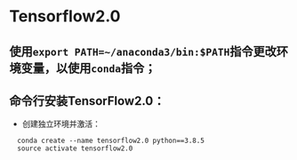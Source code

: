# Tensorflow2.0

## 使用`export PATH=~/anaconda3/bin:$PATH`指令更改环境变量，以使用`conda`指令；

## 命令行安装TensorFlow2.0：

- 创建独立环境并激活：
 
```
  conda create --name tensorflow2.0 python==3.8.5
  source activate tensorflow2.0
```
